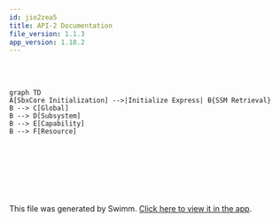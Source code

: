 ```yaml
---
id: jio2zea5
title: API-2 Documentation
file_version: 1.1.3
app_version: 1.18.2
---
```


<br/>

<br/>

<!--MERMAID {width:100}-->
```mermaid
graph TD
A[SbxCore Initialization] -->|Initialize Express| B{SSM Retrieval}
B --> C[Global]
B --> D[Subsystem]
B --> E[Capability]
B --> F[Resource]
```
<!--MCONTENT {content: "graph TD<br/>\nA\\[SbxCore Initialization\\] \\-\\-\\>|Initialize Express| B{SSM Retrieval}<br/>\nB \\-\\-\\> C\\[Global\\]<br/>\nB \\-\\-\\> D\\[Subsystem\\]<br/>\nB \\-\\-\\> E\\[Capability\\]<br/>\nB \\-\\-\\> F\\[Resource\\]"} --->

<br/>

<br/><br/>

<br/>

This file was generated by Swimm. [Click here to view it in the app](https://app.swimm.io/repos/Z2l0aHViJTNBJTNBc3dpbW0tZGVtby1zZXJ2ZXIyJTNBJTNBcm9zcy1naWRlb24tYXN1cmlvbg==/docs/jio2zea5).
